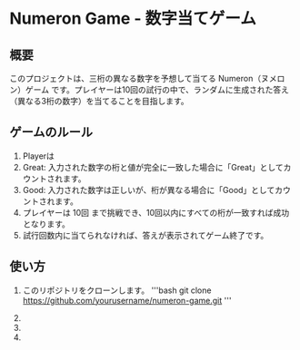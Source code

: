 # Numeron Game - 数字当てゲーム
## 概要
このプロジェクトは、三桁の異なる数字を予想して当てる Numeron（ヌメロン）ゲーム です。プレイヤーは10回の試行の中で、ランダムに生成された答え（異なる3桁の数字）を当てることを目指します。
## ゲームのルール
1. Playerは
2. Great: 入力された数字の桁と値が完全に一致した場合に「Great」としてカウントされます。
3. Good: 入力された数字は正しいが、桁が異なる場合に「Good」としてカウントされます。
4. プレイヤーは 10回 まで挑戦でき、10回以内にすべての桁が一致すれば成功となります。
5. 試行回数内に当てられなければ、答えが表示されてゲーム終了です。
## 使い方
1. このリポジトリをクローンします。
'''bash
git clone https://github.com/yourusername/numeron-game.git
'''
2. 

3. 

4. 
